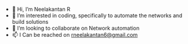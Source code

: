 - 👋 Hi, I’m Neelakantan R
- 👀 I’m interested in coding, specifically to automate the networks and build solutions
- 💞️ I’m looking to collaborate on Network automation 
- 📫 I Can be reached on rneelakantan6@gmail.com

<!---
rneelas/rneelas is a ✨ special ✨ repository because its `README.md` (this file) appears on your GitHub profile.
You can click the Preview link to take a look at your changes.
--->
